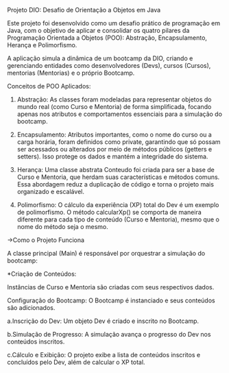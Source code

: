  Projeto DIO: Desafio de Orientação a Objetos em Java

Este projeto foi desenvolvido como um desafio prático de programação em Java, com o objetivo de aplicar e consolidar os quatro pilares da Programação Orientada a Objetos (POO): Abstração, Encapsulamento, Herança e Polimorfismo.

A aplicação simula a dinâmica de um bootcamp da DIO, criando e gerenciando entidades como desenvolvedores (Devs), cursos (Cursos), mentorias (Mentorias) e o próprio Bootcamp.

Conceitos de POO Aplicados:

1. Abstração: As classes foram modeladas para representar objetos do mundo real (como Curso e Mentoria) de forma simplificada, focando apenas nos atributos e comportamentos essenciais para a simulação do bootcamp.

2. Encapsulamento: Atributos importantes, como o nome do curso ou a carga horária, foram definidos como private, garantindo que só possam ser acessados ou alterados por meio de métodos públicos (getters e setters). Isso protege os dados e mantém a integridade do sistema.

3. Herança: Uma classe abstrata Conteudo foi criada para ser a base de Curso e Mentoria, que herdam suas características e métodos comuns. Essa abordagem reduz a duplicação de código e torna o projeto mais organizado e escalável.

4. Polimorfismo: O cálculo da experiência (XP) total do Dev é um exemplo de polimorfismo. O método calcularXp() se comporta de maneira diferente para cada tipo de conteúdo (Curso e Mentoria), mesmo que o nome do método seja o mesmo.

->Como o Projeto Funciona

A classe principal (Main) é responsável por orquestrar a simulação do bootcamp:

*Criação de Conteúdos: 

Instâncias de Curso e Mentoria são criadas com seus respectivos dados.

Configuração do Bootcamp: O Bootcamp é instanciado e seus conteúdos são adicionados.

a.Inscrição do Dev: Um objeto Dev é criado e inscrito no Bootcamp.

b.Simulação de Progresso: A simulação avança o progresso do Dev nos conteúdos inscritos.

c.Cálculo e Exibição: O projeto exibe a lista de conteúdos inscritos e concluídos pelo Dev, além de calcular o XP total.
